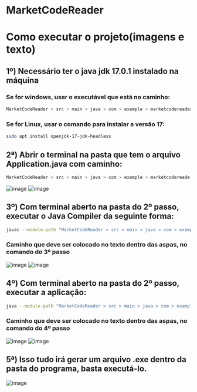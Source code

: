 # MarketCodeReader

# Como executar o projeto(imagens e texto)


## 1º) Necessário ter o java jdk 17.0.1 instalado na máquina
### Se for windows, usar o executável que está no caminho: 
```bash
MarketCodeReader > src > main > java > com > example > marketcodereader > utils
```
### Se for Linux, usar o comando para instalar a versão 17:
```bash
sudo apt install openjdk-17-jdk-headless
```
## 2ª) Abrir o terminal na pasta que tem o arquivo **Application.java** com caminho:
```bash
MarketCodeReader > src > main > java > com > example > marketcodereade
```
![image](https://user-images.githubusercontent.com/58920070/197677432-cd621815-fb70-40f7-bd89-b48c9b659b63.png)
![image](https://user-images.githubusercontent.com/58920070/197686828-f0f1d4f4-1498-4213-8ffd-3febb3add88e.png)

## 3º) Com terminal aberto na pasta do 2º passo, executar o Java Compiler da seguinte forma:
```bash
javac --module-path "MarketCodeReader > src > main > java > com > example > marketcodereader > utils > javafx-sdk-17.0.2 > lib"(sem aspas) --add-modules javafx.controls,javafx.fxml Application.java
```
### Caminho que deve ser colocado no texto dentro das aspas, no comando do 3º passo
![image](https://user-images.githubusercontent.com/58920070/197687189-a508e114-8303-4be9-bead-72a2766c1a10.png)
![image](https://user-images.githubusercontent.com/58920070/197677974-9088c46f-4947-4684-a9d8-103fcdc64383.png)

## 4º) Com terminal aberto na pasta do 2º passo, executar a aplicação:
```bash
java --module-path "MarketCodeReader > src > main > java > com > example > marketcodereader > utils > javafx-sdk-17.0.2 > lib"(sem aspas) --add-modules javafx.controls,javafx.fxml Application
```
### Caminho que deve ser colocado no texto dentro das aspas, no comando do 4º passo
![image](https://user-images.githubusercontent.com/58920070/197687334-5669e400-b69b-47f6-875f-0eef6a713272.png)
![image](https://user-images.githubusercontent.com/58920070/197677974-9088c46f-4947-4684-a9d8-103fcdc64383.png)

## 5ª) Isso tudo irá gerar um arquivo .exe dentro da pasta do programa, basta executá-lo.
![image](https://user-images.githubusercontent.com/58920070/197687412-3e349ad3-ff13-401c-979f-c3d7cba2bb14.png)


